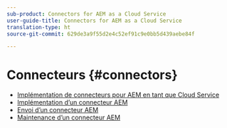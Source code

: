 ```yaml
---
sub-product: Connectors for AEM as a Cloud Service
user-guide-title: Connectors for AEM as a Cloud Service
translation-type: ht
source-git-commit: 629de3a9f55d2e4c52ef91c9e0bb5d439aebe84f

---
```



# Connecteurs {#connectors}

+ [Implémentation de connecteurs pour AEM en tant que Cloud Service](/help/connectors/home.md)
+ [Implémentation d’un connecteur AEM](implement.md)
+ [Envoi d’un connecteur AEM](submit.md)
+ [Maintenance d’un connecteur AEM](maintain.md)
